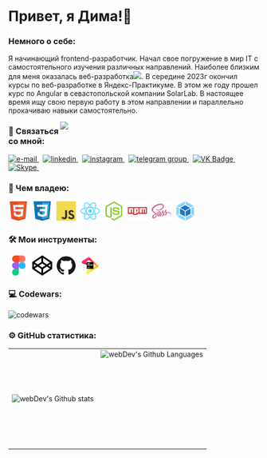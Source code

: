 # Привет, я Дима!👋



### Немного о себе:

Я начинающий frontend-разработчик. Начал свое погружение в мир IT с самостоятельного изучения различных направлений. Наиболее близким для меня оказалась веб-разработка<img src="https://acegif.com/wp-content/uploads/gif-heart-69.gif" width="20px">. В середине 2023г окончил курсы по веб-разработке в Яндекс-Практикуме. В этом же году прошел курс по Angular в севастопольской компании SolarLab. В настоящее время ищу свою первую работу в этом направлении и параллельно прокачиваю навыки самостоятельно.






<img align="right" src="https://mobileapp.sankalpcs.com/img/Cover_UIUX_4.gif" width="400px">

### 📲 Связаться со мной:

 <div id="contacts">
  <a href="mailto:ds-sev@yandex.ru" target="_blank">
      <img src="https://cdn.icon-icons.com/icons2/1603/PNG/512/mail-box-email-post-delivery-envelope_108534.png" width="40" height="40" alt="e-mail"/>
    </a>&nbsp
    <a href="https://www.linkedin.com/in/litvinenkod/" target="_blank">
      <img src="https://cdn-icons-png.flaticon.com/512/2504/2504799.png" width="40" height="40" alt="linkedin"/>
    </a>&nbsp
    <a href="https://www.instagram.com/dmitry_li/" target="_blank">
      <img src="https://cdn.icon-icons.com/icons2/1753/PNG/512/iconfinder-social-media-applications-3instagram-4102579_113804.png" width="40" height="40"           alt="instagram"/>
    </a>&nbsp
    <a href="https://t.me/Dmitry_Li_Sev" target="_blank">
      <img src="https://cdn-icons-png.flaticon.com/512/2111/2111646.png" width="40" height="40" alt="telegram group"/>
    </a>&nbsp
    <a href="https://vk.com/dm_lit" target="_blank">
      <img src="https://cdn-icons-png.flaticon.com/512/145/145813.png" width="40" height="40" alt="VK Badge"/>
    </a>&nbsp
    <a href="https://join.skype.com/invite/KpvnJzzrnISs" target="_blank">
      <img src="https://www.svgrepo.com/show/475679/skype-color.svg" width="40" height="40" alt="Skype"/>
    </a>&nbsp
</div>

### 🥷 Чем владею:

<div>
  <img src="https://github.com/devicons/devicon/blob/master/icons/html5/html5-original.svg" title="html5" alt="html5" width="40" height="40"/>&nbsp
  <img src="https://github.com/devicons/devicon/blob/master/icons/css3/css3-original.svg" title="css" alt="css" width="40" height="40"/>&nbsp
  <img src="https://github.com/devicons/devicon/blob/master/icons/javascript/javascript-original.svg" title="javascript" alt="javascript" width="40" height="40"/>&nbsp
  <img src="https://github.com/devicons/devicon/blob/master/icons/react/react-original.svg" title="reactjs" alt="reactjs" width="40" height="40"/>&nbsp
  <img src="https://github.com/devicons/devicon/blob/master/icons/nodejs/nodejs-original.svg" title="nodejs" alt="nodejs" width="40" height="40"/>&nbsp
<img src="https://github.com/devicons/devicon/blob/master/icons/npm/npm-original-wordmark.svg" title="npm" alt="npm" width="40" height="40"/>&nbsp
<img src="https://github.com/devicons/devicon/blob/master/icons/sass/sass-original.svg" title="sass" alt="sass" width="40" height="40"/>&nbsp
<img src="https://github.com/devicons/devicon/blob/master/icons/webpack/webpack-original.svg" title="webpack" alt="webpack" width="40" height="40"/>&nbsp
</div>


### 🛠 Мои инструменты: 

<div>
  <img src="https://github.com/devicons/devicon/blob/master/icons/figma/figma-original.svg" title="figma" alt="figma" width="40" height="40"/>&nbsp;
  <img src="https://github.com/devicons/devicon/blob/master/icons/codepen/codepen-plain.svg" title="codepen" alt="codepen" width="40" height="40"/>&nbsp
  <img src="https://github.com/devicons/devicon/blob/master/icons/github/github-original.svg" title="github" alt="github" width="40" height="40"/>&nbsp
  <img src="https://github.com/devicons/devicon/blob/master/icons/jetbrains/jetbrains-original.svg" title="jetbrains" alt="jetbrains" width="40" height="40"/>&nbsp
</div>


### 💻 Codewars:

![codewars](https://www.codewars.com/users/ds-sev/badges/large)

### ⚙️ GitHub статистика:

<table>
  <tr>
    <td>
      <img align="left" src="http://github-readme-streak-stats.herokuapp.com/?user=ds-sev&theme=dark&background=000000" alt="webDev's Github stats" />
    </td>
    <td>
      <img height="195px" align="right" alt="webDev's Github Languages" src="https://github-readme-stats-sigma-five.vercel.app/api/top-langs/?username=ds-sev&layout=compact&theme=vision-friendly-dark" />
    </td>
  </tr>
</table>
